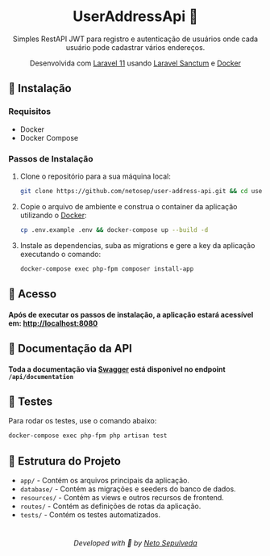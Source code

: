 <h1 align="center">
  UserAddressApi 👤
</h1>

<div align="center">
  <p>Simples RestAPI JWT para registro e autenticação de usuários onde cada usuário pode cadastrar vários endereços.</p>
  <p>Desenvolvida com <a href="https://laravel.com">Laravel 11</a> usando <a href="https://laravel.com/docs/11.x/sanctum">Laravel Sanctum</a> e <a href="https://www.docker.com/">Docker</a></p>
</div>

## :nazar_amulet: Instalação

### Requisitos

- Docker
- Docker Compose

### Passos de Instalação

1. Clone o repositório para a sua máquina local:

    ```bash
    git clone https://github.com/netosep/user-address-api.git && cd user-address-api
    ```

2. Copie o arquivo de ambiente e construa o container da aplicação utilizando o [Docker](https://www.docker.com/):

    ```bash
    cp .env.example .env && docker-compose up --build -d
    ```

3. Instale as dependencias, suba as migrations e gere a key da aplicação executando o comando:

    ```bash
    docker-compose exec php-fpm composer install-app
    ```

## :dizzy: Acesso

#### Após de executar os passos de instalação, a aplicação estará acessível em: [http://localhost:8080](http://localhost:8080)

## :book: Documentação da API

#### Toda a documentação via [Swagger](https://swagger.io/) está disponivel no endpoint `/api/documentation`

## :dart: Testes

Para rodar os testes, use o comando abaixo:

```bash
docker-compose exec php-fpm php artisan test
```

## :file_folder: Estrutura do Projeto
- `app/` - Contém os arquivos principais da aplicação.
- `database/` - Contém as migrações e seeders do banco de dados.
- `resources/` - Contém as views e outros recursos de frontend.
- `routes/` - Contém as definições de rotas da aplicação.
- `tests/` - Contém os testes automatizados.

#

<p align="center">
  <i>Developed with 🖤 by <a href="https://github.com/netosep">Neto Sepulveda</a></i>
</p>
